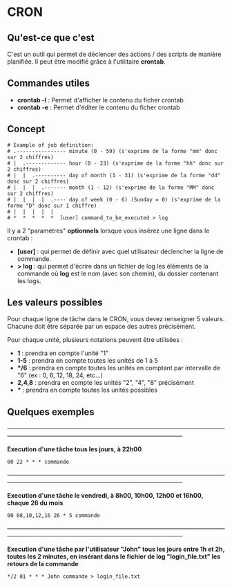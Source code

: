 # CRON

## Qu'est-ce que c'est

C'est un outil qui permet de déclencer des actions / des scripts de manière planifiée. Il peut être modifié grâce à l'utilitaire __crontab__.

## Commandes utiles
- **crontab -l** : Permet d'afficher le contenu du ficher crontab
- **crontab -e** : Permet d'éditer le contenu du ficher crontab

## Concept

```
# Example of job definition:
# .---------------- minute (0 - 59) (s'exprime de la forme "mm" donc sur 2 chiffres)
# |  .------------- hour (0 - 23) (s'exprime de la forme "hh" donc sur 2 chiffres)
# |  |  .---------- day of month (1 - 31) (s'exprime de la forme "dd" donc sur 2 chiffres)
# |  |  |  .------- month (1 - 12) (s'exprime de la forme "MM" donc sur 2 chiffres)
# |  |  |  |  .---- day of week (0 - 6) (Sunday = 0) (s'exprime de la forme "D" donc sur 1 chiffre)
# |  |  |  |  |
# *  *  *  *  *  [user] command_to_be_executed > log
```

Il y a 2 "paramètres" __optionnels__ lorsque vous insérez une ligne dans le crontab :
- **\[user\]** : qui permet de définir avec quel utilisateur déclencher la ligne de commande.
- **\> log** : qui permet d'écrire dans un fichier de log les éléments de la commande où __log__ est le nom (avec son chemin), du dossier contenant les logs.

## Les valeurs possibles
Pour chaque ligne de tâche dans le CRON, vous devez renseigner 5 valeurs. Chacune doit être séparée par un espace des autres précisément.

Pour chaque unité, plusieurs notations peuvent être utilisées : 
- **1** : prendra en compte l'unité "1"
- **1-5** : prendra en compte toutes les unités de 1 à 5
- **\*/6** : prendra en compte toutes les unités en comptant par intervalle de "6" (ex : 0, 6, 12, 18, 24, etc...)
- **2,4,8** : prendra en compte les unités "2", "4", "8" précisément
- **\*** : prendra en compte toutes les unités possibles

## Quelques exemples

—————————————————————————————————————————————————————————————————

__Execution d'une tâche tous les jours, à 22h00__

```
00 22 * * * commande
```

—————————————————————————————————————————————————————————————————

__Execution d'une tâche le vendredi, à 8h00, 10h00, 12h00 et 16h00, chaque 26 du mois__

```
00 08,10,12,16 26 * 5 commande
```

—————————————————————————————————————————————————————————————————

__Execution d'une tâche par l'utilisateur "John" tous les jours entre 1h et 2h, toutes les 2 minutes, en insérant dans le fichier de log "login_file.txt" les retours de la commande__

```
*/2 01 * * * John commande > login_file.txt
```




